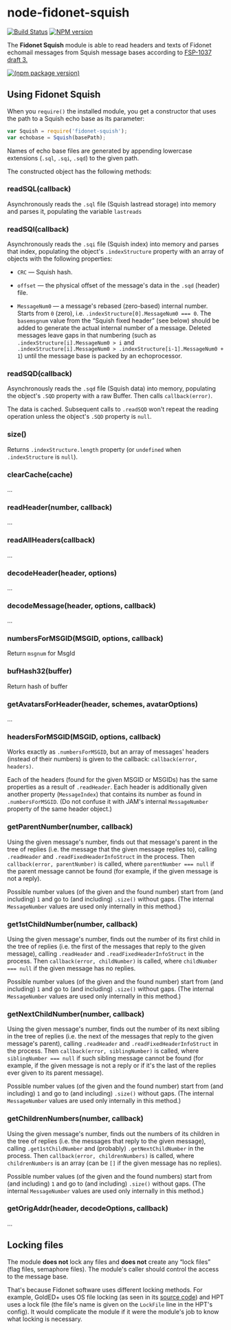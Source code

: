node-fidonet-squish
===================

[![Build Status](https://travis-ci.org/askovpen/node-fidonet-squish.svg?branch=master)](https://travis-ci.org/askovpen/node-fidonet-squish)
[![NPM version](https://badge.fury.io/js/fidonet-squish.svg)](http://badge.fury.io/js/fidonet-squish)

The **Fidonet Squish** module is able to read headers and texts of Fidonet echomail messages from Squish message bases according to [FSP-1037 draft 3.](Squish.txt)

[![(npm package version)](https://nodei.co/npm/fidonet-squish.png?downloads=true)](https://npmjs.org/package/fidonet-squish)

## Using Fidonet Squish

When you `require()` the installed module, you get a constructor that uses the path to a Squish echo base as its parameter:

```js
var Squish = require('fidonet-squish');
var echobase = Squish(basePath);
```

Names of echo base files are generated by appending lowercase extensions (`.sql`, `.sqi`, `.sqd`) to the given path.

The constructed object has the following methods:

### readSQL(callback)

Asynchronously reads the `.sql` file (Squish lastread storage) into memory and parses it, populating the variable `lastreads`

### readSQI(callback)

Asynchronously reads the `.sqi` file (Squish index) into memory and parses that index, populating the object's `.indexStructure` property with an array of objects with the following properties:

* `CRC` — Squish hash.

* `offset` — the physical offset of the message's data in the `.sqd` (header) file.

* `MessageNum0` — a message's rebased (zero-based) internal number. Starts from `0` (zero), i.e. `.indexStructure[0].MessageNum0 === 0`. The `basemsgnum` value from the “Squish fixed header” (see below) should be added to generate the actual internal number of a message. Deleted messages leave gaps in that numbering (such as `.indexStructure[i].MessageNum0 > i` and `.indexStructure[i].MessageNum0 > .indexStructure[i-1].MessageNum0 + 1`) until the message base is packed by an echoprocessor.


### readSQD(callback)

Asynchronously reads the `.sqd` file (Squish data) into memory, populating the object's `.SQD` property with a raw Buffer. Then calls `callback(error)`.

The data is cached. Subsequent calls to `.readSQD` won't repeat the reading operation unless the object's `.SQD` property is `null`.

### size()

Returns `.indexStructure.length` property (or `undefined` when `.indexStructure` is `null`).

### clearCache(cache)

...

### readHeader(number, callback)

...

### readAllHeaders(callback)

...

### decodeHeader(header, options)

...

### decodeMessage(header, options, callback)

...

### numbersForMSGID(MSGID, options, callback)

Return `msgnum` for MsgId

### bufHash32(buffer)

Return hash of buffer

### getAvatarsForHeader(header, schemes, avatarOptions)

...

### headersForMSGID(MSGID, options, callback)

Works exactly as `.numbersForMSGID`, but an array of messages' headers (instead of their numbers) is given to the callback: `callback(error, headers)`.

Each of the headers (found for the given MSGID or MSGIDs) has the same properties as a result of `.readHeader`. Each header is additionally given another property (`MessageIndex`) that contains its number as found in `.numbersForMSGID`. (Do not confuse it with JAM's internal `MessageNumber` property of the same header object.)

### getParentNumber(number, callback)

Using the given message's number, finds out that message's parent in the tree of replies (i.e. the message that the given message replies to), calling `.readHeader` and `.readFixedHeaderInfoStruct` in the process. Then `callback(error, parentNumber)` is called, where `parentNumber === null` if the parent message cannot be found (for example, if the given message is not a reply).

Possible number values (of the given and the found number) start from (and including) `1` and go to (and including) `.size()` without gaps. (The internal `MessageNumber` values are used only internally in this method.)

### get1stChildNumber(number, callback)

Using the given message's number, finds out the number of its first child in the tree of replies (i.e. the first of the messages that reply to the given message), calling `.readHeader` and `.readFixedHeaderInfoStruct` in the process. Then `callback(error, childNumber)` is called, where `childNumber === null` if the given message has no replies.

Possible number values (of the given and the found number) start from (and including) `1` and go to (and including) `.size()` without gaps. (The internal `MessageNumber` values are used only internally in this method.)

### getNextChildNumber(number, callback)

Using the given message's number, finds out the number of its next sibling in the tree of replies (i.e. the next of the messages that reply to the given message's parent), calling `.readHeader` and `.readFixedHeaderInfoStruct` in the process. Then `callback(error, siblingNumber)` is called, where `siblingNumber === null` if such sibling message cannot be found (for example, if the given message is not a reply or if it's the last of the replies ever given to its parent message).

Possible number values (of the given and the found number) start from (and including) `1` and go to (and including) `.size()` without gaps. (The internal `MessageNumber` values are used only internally in this method.)

### getChildrenNumbers(number, callback)

Using the given message's number, finds out the numbers of its children in the tree of replies (i.e. the messages that reply to the given message), calling `.get1stChildNumber` and (probably) `.getNextChildNumber` in the process. Then `callback(error, childrenNumbers)` is called, where `childrenNumbers` is an array (can be `[]` if the given message has no replies).

Possible number values (of the given and the found numbers) start from (and including) `1` and go to (and including) `.size()` without gaps. (The internal `MessageNumber` values are used only internally in this method.)

### getOrigAddr(header, decodeOptions, callback)

...

## Locking files

The module **does not** lock any files and **does not** create any “lock files” (flag files, semaphore files). The module's caller should control the access to the message base.

That's because Fidonet software uses different locking methods. For example, GoldED+ uses OS file locking (as seen in its [source code](http://golded-plus.cvs.sourceforge.net/viewvc/golded-plus/golded%2B/goldlib/gall/gfilport.cpp?revision=1.5&view=markup)) and HPT uses a lock file (the file's name is given on the `LockFile` line in the HPT's config). It would complicate the module if it were the module's job to know what locking is necessary.
